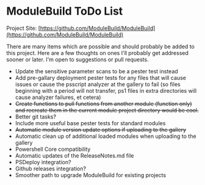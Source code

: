# ModuleBuild ToDo List

Project Site: [https://github.com/ModuleBuild/ModuleBuild](https://github.com/ModuleBuild/ModuleBuild)

There are many items which are possible and should probably be added to this project. Here are a few thoughts on ones I'll probably get addressed sooner or later. I'm open to suggestions or pull requests.

- Update the sensitive parameter scans to be a pester test instead
- Add pre-gallary deployment pester tests for any files that will cause issues or cause the psscript analyzer at the gallery to fail (so files beginning with a period will not transfer, ps1 files in extra directories will cause analyzer failures, et cetera)
- ~~Create functions to pull functions from another module (function only) and recreate them in the current module project directory would be cool.~~
- Better git tasks?
- Include more useful base pester tests for standard modules
- ~~Automatic module version update options if uploading to the gallery~~
- Automatic clean up of additional loaded modules when uploading to the gallery
- Powershell Core compatibility
- Automatic updates of the ReleaseNotes.md file
- PSDeploy integration?
- Github releases integration?
- Smoother path to upgrade ModuleBuild for existing projects
